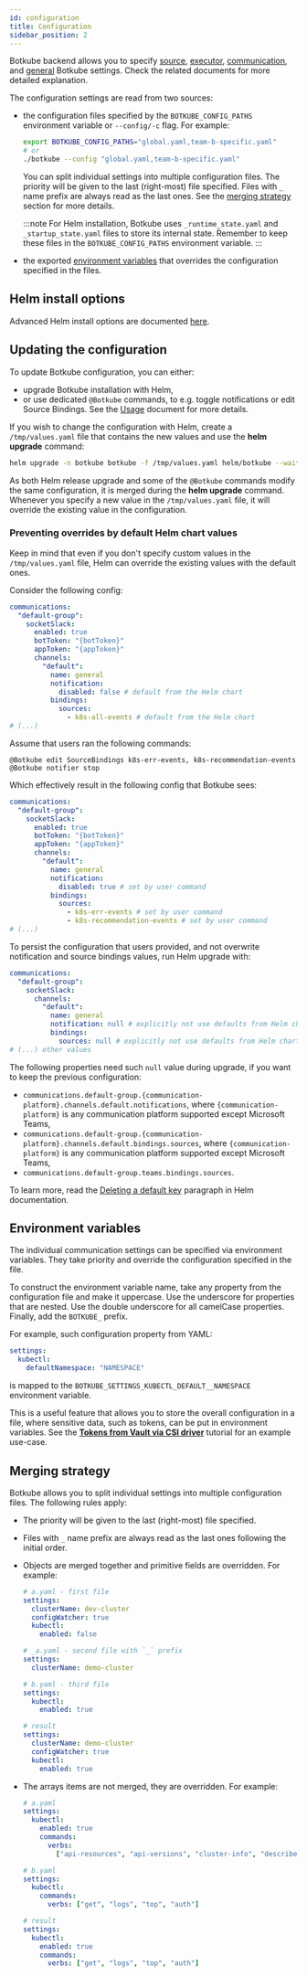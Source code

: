 ```yaml
---
id: configuration
title: Configuration
sidebar_position: 2
---
```


Botkube backend allows you to specify [source](./source), [executor](./executor), [communication](./communication), and [general](./general) Botkube settings. Check the related documents for more detailed explanation.

The configuration settings are read from two sources:

- the configuration files specified by the `BOTKUBE_CONFIG_PATHS` environment variable or `--config/-c` flag. For example:

  ```bash
  export BOTKUBE_CONFIG_PATHS="global.yaml,team-b-specific.yaml"
  # or
  ./botkube --config "global.yaml,team-b-specific.yaml"
  ```

  You can split individual settings into multiple configuration files. The priority will be given to the last (right-most) file specified. Files with `_` name prefix are always read as the last ones. See the [merging strategy](#merging-strategy) section for more details.

  :::note
  For Helm installation, Botkube uses `_runtime_state.yaml` and `_startup_state.yaml` files to store its internal state. Remember to keep these files in the `BOTKUBE_CONFIG_PATHS` environment variable.
  :::

- the exported [environment variables](#environment-variables) that overrides the configuration specified in the files.

## Helm install options

Advanced Helm install options are documented [here](helm-chart-parameters).

## Updating the configuration

To update Botkube configuration, you can either:

- upgrade Botkube installation with Helm,
- or use dedicated `@Botkube` commands, to e.g. toggle notifications or edit Source Bindings. See the [Usage](../usage/index.md) document for more details.

If you wish to change the configuration with Helm, create a `/tmp/values.yaml` file that contains the new values and use the **helm upgrade** command:

```bash
helm upgrade -n botkube botkube -f /tmp/values.yaml helm/botkube --wait
```

As both Helm release upgrade and some of the `@Botkube` commands modify the same configuration, it is merged during the **helm upgrade** command.
Whenever you specify a new value in the `/tmp/values.yaml` file, it will override the existing value in the configuration.

### Preventing overrides by default Helm chart values

Keep in mind that even if you don't specify custom values in the `/tmp/values.yaml` file, Helm can override the existing values with the default ones.

Consider the following config:

```yaml
communications:
  "default-group":
    socketSlack:
      enabled: true
      botToken: "{botToken}"
      appToken: "{appToken}"
      channels:
        "default":
          name: general
          notification:
            disabled: false # default from the Helm chart
          bindings:
            sources:
              - k8s-all-events # default from the Helm chart
# (...)
```

Assume that users ran the following commands:

```
@Botkube edit SourceBindings k8s-err-events, k8s-recommendation-events
@Botkube notifier stop
```

Which effectively result in the following config that Botkube sees:

```yaml
communications:
  "default-group":
    socketSlack:
      enabled: true
      botToken: "{botToken}"
      appToken: "{appToken}"
      channels:
        "default":
          name: general
          notification:
            disabled: true # set by user command
          bindings:
            sources:
              - k8s-err-events # set by user command
              - k8s-recommendation-events # set by user command
# (...)
```

To persist the configuration that users provided, and not overwrite notification and source bindings values, run Helm upgrade with:

```yaml
communications:
  "default-group":
    socketSlack:
      channels:
        "default":
          name: general
          notification: null # explicitly not use defaults from Helm chart
          bindings:
            sources: null # explicitly not use defaults from Helm chart
# (...) other values
```

The following properties need such `null` value during upgrade, if you want to keep the previous configuration:

- `communications.default-group.{communication-platform}.channels.default.notifications`, where `{communication-platform}` is any communication platform supported except Microsoft Teams,
- `communications.default-group.{communication-platform}.channels.default.bindings.sources`, where `{communication-platform}` is any communication platform supported except Microsoft Teams,
- `communications.default-group.teams.bindings.sources`.

To learn more, read the [Deleting a default key](https://helm.sh/docs/chart_template_guide/values_files/#deleting-a-default-key) paragraph in Helm documentation.

## Environment variables

The individual communication settings can be specified via environment variables. They take priority and override the configuration specified in the file.

To construct the environment variable name, take any property from the configuration file and make it uppercase. Use the underscore for properties that are nested. Use the double underscore for all camelCase properties. Finally, add the `BOTKUBE_` prefix.

For example, such configuration property from YAML:

```yaml
settings:
  kubectl:
    defaultNamespace: "NAMESPACE"
```

is mapped to the `BOTKUBE_SETTINGS_KUBECTL_DEFAULT__NAMESPACE` environment variable.

This is a useful feature that allows you to store the overall configuration in a file, where sensitive data, such as tokens, can be put in environment variables. See the [**Tokens from Vault via CSI driver**](./communication/vault-csi/) tutorial for an example use-case.

## Merging strategy

Botkube allows you to split individual settings into multiple configuration files. The following rules apply:

- The priority will be given to the last (right-most) file specified.
- Files with `_` name prefix are always read as the last ones following the initial order.
- Objects are merged together and primitive fields are overridden. For example:

  ```yaml
  # a.yaml - first file
  settings:
    clusterName: dev-cluster
    configWatcher: true
    kubectl:
      enabled: false
  ```

  ```yaml
  # _a.yaml - second file with `_` prefix
  settings:
    clusterName: demo-cluster
  ```

  ```yaml
  # b.yaml - third file
  settings:
    kubectl:
      enabled: true
  ```

  ```yaml
  # result
  settings:
    clusterName: demo-cluster
    configWatcher: true
    kubectl:
      enabled: true
  ```

- The arrays items are not merged, they are overridden. For example:

  ```yaml
  # a.yaml
  settings:
    kubectl:
      enabled: true
      commands:
        verbs:
          ["api-resources", "api-versions", "cluster-info", "describe", "diff", "explain", "get", "logs", "top", "auth"]
  ```

  ```yaml
  # b.yaml
  settings:
    kubectl:
      commands:
        verbs: ["get", "logs", "top", "auth"]
  ```

  ```yaml
  # result
  settings:
    kubectl:
      enabled: true
      commands:
        verbs: ["get", "logs", "top", "auth"]
  ```
